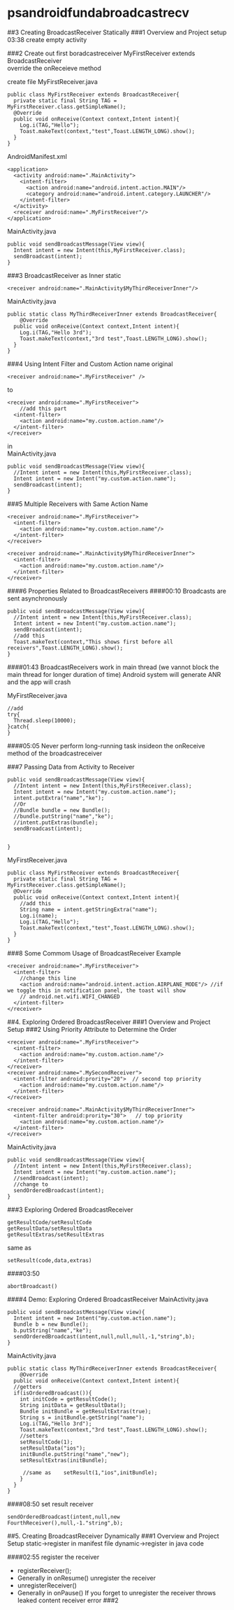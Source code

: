 # psandroidfundabroadcastrecv
##3 Creating BroadcastReceiver Statically
###1 Overview and Project setup
03:38 create empty activity


###2 Create out first boradcastreceiver
MyFirstReceiver extends BroadcastReceiver  
override the onReceieve method  

create file MyFirstReceiver.java
```
public class MyFirstReceiver extends BroadcastReceiver{
  private static final String TAG = MyFirstReceiver.class.getSimpleName();
  @Override
  public void onReceive(Context context,Intent intent){
    Log.i(TAG,"Hello");
    Toast.makeText(context,"test",Toast.LENGTH_LONG).show();
  }
}
```

AndroidManifest.xml
```
<application>
  <activity android:name=".MainActivity">
    <intent-filter>
      <action android:name="android.intent.action.MAIN"/>
      <category android:name="android.intent.category.LAUNCHER"/>
    </intent-filter>
  </activity>
  <receiver android:name=".MyFirstReceiver"/>
</application>
```


MainActivity.java
```
public void sendBroadcastMessage(View view){
  Intent intent = new Intent(this,MyFirstReceiver.class);
  sendBroadcast(intent);
}
```
###3 BroadcastReceiver as Inner static
```
<receiver android:name=".MainActivity$MyThirdReceiverInner"/>
```
MainActivity.java
```
public static class MyThirdReceiverInner extends BroadcastReceiver{
    @Override
  public void onReceive(Context context,Intent intent){
    Log.i(TAG,"Hello 3rd");
    Toast.makeText(context,"3rd test",Toast.LENGTH_LONG).show();
  }
}
```
###4 Using Intent Filter and Custom Action name
original
```
<receiver android:name=".MyFirstReceiver" />
```
to
```
<receiver android:name=".MyFirstReceiver">
    //add this part
  <intent-filter>
    <action android:name="my.custom.action.name"/>
  </intent-filter>
</receiver>
```
in  
MainActivity.java
```
public void sendBroadcastMessage(View view){
  //Intent intent = new Intent(this,MyFirstReceiver.class);
  Intent intent = new Intent("my.custom.action.name");
  sendBroadcast(intent);
}
```


###5 Multiple Receivers with Same Action Name
```
<receiver android:name=".MyFirstReceiver">
  <intent-filter>
    <action android:name="my.custom.action.name"/>
  </intent-filter>
</receiver>

<receiver android:name=".MainActivity$MyThirdReceiverInner">
  <intent-filter>
    <action android:name="my.custom.action.name"/>
  </intent-filter>
</receiver>
```
####6 Properties Related to BroadcastReceivers
####00:10
Broadcasts are sent asynchronously
```
public void sendBroadcastMessage(View view){
  //Intent intent = new Intent(this,MyFirstReceiver.class);
  Intent intent = new Intent("my.custom.action.name");
  sendBroadcast(intent);
  //add this
  Toast.makeText(context,"This shows first before all receivers",Toast.LENGTH_LONG).show();
}
```

####01:43
BroadcastReceivers work in main thread (we vannot block the main thread for longer duration of time)
Android system will generate ANR and the app will crash

MyFirstReceiver.java
```
//add
try{
  Thread.sleep(10000);
}catch{
}
```
####05:05
Never perform long-running task insideon the onReceive method of the broadcastreceiver


###7 Passing Data from Activity to Receiver
```
public void sendBroadcastMessage(View view){
  //Intent intent = new Intent(this,MyFirstReceiver.class);
  Intent intent = new Intent("my.custom.action.name");
  intent.putExtra("name","ke");
  //Or
  //Bundle bundle = new Bundle();
  //bundle.putString("name","ke");
  //intent.putExtras(bundle);
  sendBroadcast(intent);
  
 
}
```

MyFirstReceiver.java
```
public class MyFirstReceiver extends BroadcastReceiver{
  private static final String TAG = MyFirstReceiver.class.getSimpleName();
  @Override
  public void onReceive(Context context,Intent intent){
    //add this
    String name = intent.getStringExtra("name");
    Log.i(name);
    Log.i(TAG,"Hello");
    Toast.makeText(context,"test",Toast.LENGTH_LONG).show();
  }
}
```
###8 Some Commom Usage of BroadcastReceiver
Example
```
<receiver android:name=".MyFirstReceiver">
  <intent-filter>
    //change this line
    <action android:name="android.intent.action.AIRPLANE_MODE"/> //if we toggle this in notification panel, the toast will show
    // android.net.wifi.WIFI_CHANGED
  </intent-filter>
</receiver>
```




##4. Exploring Ordered BroadcastReceiver
###1 Overview and Project Setup
###2 Using Priority Attribute to Determine the Order
```
<receiver android:name=".MyFirstReceiver">
  <intent-filter>
    <action android:name="my.custom.action.name"/>
  </intent-filter>
</receiver>
<receiver android:name=".MySecondReceiver">
  <intent-filter android:prority="20">  // second top priority
    <action android:name="my.custom.action.name"/>
  </intent-filter>
</receiver>

<receiver android:name=".MainActivity$MyThirdReceiverInner">
  <intent-filter android:prority="30">   // top priority
    <action android:name="my.custom.action.name"/>
  </intent-filter>
</receiver>
```
MainActivity.java
```
public void sendBroadcastMessage(View view){
  //Intent intent = new Intent(this,MyFirstReceiver.class);
  Intent intent = new Intent("my.custom.action.name");
  //sendBroadcast(intent);
  //change to
  sendOrderedBroadcast(intent);
}
```
###3 Exploring Ordered BroadcastReceiver
```
getResultCode/setResultCode
getResultData/setResultData
getResultExtras/setResultExtras
```
same as 
```
setResult(code,data,extras)
```
####03:50
```
abortBroadcast()
```

####4 Demo: Exploring Ordered BroadcastReceiver
MainActivity.java
```
public void sendBroadcastMessage(View view){
  Intent intent = new Intent("my.custom.action.name");
  Bundle b = new Bundle();
  b.putString("name","ke");
  sendOrderedBroadcast(intent,null,null,null,-1,"string",b);
}
```


MainActivity.java
```
public static class MyThirdReceiverInner extends BroadcastReceiver{
    @Override
  public void onReceive(Context context,Intent intent){
  //getters
  if(isOrderedBroadcast()){
    int initCode = getResultCode();
    String initData = getResultData();
    Bundle initBundle = getResultExtras(true);
    String s = initBundle.getString("name");
    Log.i(TAG,"Hello 3rd");
    Toast.makeText(context,"3rd test",Toast.LENGTH_LONG).show();
    //setters
    setResultCode(1);
    setResultData("ios");
    initBundle.putString("name","new");
    setResultExtras(initBundle);
    
     //same as    setResult(1,"ios",initBundle);
    }
  }
}
```
####08:50 set result receiver
```
sendOrderedBroadcast(intent,null,new FourthReceiver(),null,-1."string",b);
```

##5. Creating BroadcastReceiver Dynamically
###1 Overview and Project Setup
static->register in manifest file 
dynamic->register in java code


####02:55
register the receiver
- registerReceiver();
- Generally in onResume()
unregister the receiver
- unregisterReceiver()
- Generally in onPause()
If you forget to unregister the receiver throws leaked content receiver error
###2 

